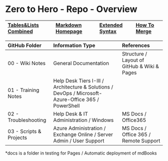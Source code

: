 # Zero to Hero - Repo - Overview

| [Tables&Lists Combined](https://stackoverflow.com/questions/19950648/how-to-write-lists-inside-a-markdown-table)     | [Markdown Homepage](https://www.linkedin.com/learning/learning-markdown/)   | [Extended Syntax](https://www.markdownguide.org/extended-syntax/)   | [How To Merge](https://www.atlassian.com/git/tutorials/using-branches/git-merge)|
|:------------------|:----------|:----------|:----------|


| GitHub Folder     | Information Type    | References   |
|:------------------|:----------|:----------|
| 00 - Wiki Notes      | General Documentation | Structure / Layout of GitHub & Wiki & Pages |
| 01 - Training Notes      | Help Desk Tiers I-III / Architecture & Solutions / DevOps / Microsoft-Azure-Office 365 / PowerShell |
| 02 - Troubleshooting     | Help Desk & IT Administration / Windows | MS Docs / Office365 |
| 03 - Scripts & Projects  | Azure Administration / Exchange Online / Server Admin / User Support | MS Docs / Office 365 / Remote Support |

*docs is a folder in testing for Pages / Automatic deployment of mdBooks